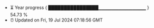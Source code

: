 - ⏳ Year progress { ████████████████▁▁▁▁▁▁▁▁▁▁▁▁▁▁ } 54.73 %
- ⏰ Updated on Fri, 19 Jul 2024 07:18:56 GMT

